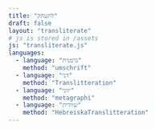 ```yaml
---
title: "לתעתק"
draft: false
layout: "transliterate"
# js is stored in /assets
js: "transliterate.js"
languages:
  - language: "גרמנית"
    method: "umschrift"
  - language: "דני"
    method: "Translitteration"
  - language: "יווני"
    method: "metagraphi"
  - language: "שוודית"
    method: "HebreiskaTranslitteration"
---
```

